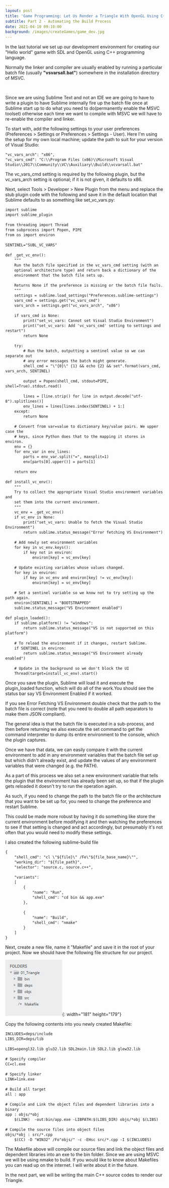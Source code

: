 ```yaml
---
layout: post
title: 'Game Programming: Let Us Render a Triangle With OpenGL Using C++ and SDL'
subtitle: Part 2 - Automating the Build Process
date: 2021-04-10 09:10:00
background: /images/createGames/game_dev.jpg
---
```

In the last tutorial we set up our development environment for creating our "Hello world" game with SDL and OpenGL using C++ programming language.

Normally the linker and compiler are usually enabled by running a particular batch file (usually&nbsp;**"vsvarsall.bat"**) somewhere in the installation directory of MSVC.

&nbsp;

Since we are using Sublime Text and not an IDE we are going to have to write a plugin to have Sublime internally fire up the batch file once at Sublime start up to do what you need to do(permanently enable the MSVC toolset) otherwise each time we want to compile with MSVC we will have to re-enable the compiler and linker.

To start with, add the following settings to your user preferences (Preferences &gt; Settings or Preferences &gt; Settings - User). Here I'm using the setup for my own local machine; update the path to suit for your version of Visual Studio:

~~~
"vc_vars_arch": "x86",
"vc_vars_cmd": "C:\\Program Files (x86)\\Microsoft Visual Studio\\2017\\Community\\VC\\Auxiliary\\Build\\vcvarsall.bat"
~~~

The vc\_vars\_cmd setting is required by the following plugin, but the vc\_vars\_arch setting is optional; if it is not given, it defaults to x86.

Next, select Tools &gt; Developer &gt; New Plugin from the menu and replace the stub plugin code with the following and save it in the default location that Sublime defaults to as something like set\_vc\_vars.py:

~~~
import sublime
import sublime_plugin

from threading import Thread
from subprocess import Popen, PIPE
from os import environ

SENTINEL="SUBL_VC_VARS"

def _get_vc_env():
    """
    Run the batch file specified in the vc_vars_cmd setting (with an
    optional architecture type) and return back a dictionary of the
    environment that the batch file sets up.

    Returns None if the preference is missing or the batch file fails.
    """
    settings = sublime.load_settings("Preferences.sublime-settings")
    vars_cmd = settings.get("vc_vars_cmd")
    vars_arch = settings.get("vc_vars_arch", "x86")

    if vars_cmd is None:
        print("set_vc_vars: Cannot set Visual Studio Environment")
        print("set_vc_vars: Add 'vc_vars_cmd' setting to settings and restart")
        return None

    try:
        # Run the batch, outputting a sentinel value so we can separate out
        # any error messages the batch might generate.
        shell_cmd = "\"{0}\" {1} && echo {2} && set".format(vars_cmd, vars_arch, SENTINEL)

        output = Popen(shell_cmd, stdout=PIPE, shell=True).stdout.read()

        lines = [line.strip() for line in output.decode("utf-8").splitlines()]
        env_lines = lines[lines.index(SENTINEL) + 1:]
    except:
        return None

    # Convert from var=value to dictionary key/value pairs. We upper case the
    # keys, since Python does that to the mapping it stores in environ.
    env = {}
    for env_var in env_lines:
        parts = env_var.split("=", maxsplit=1)
        env[parts[0].upper()] = parts[1]

    return env

def install_vc_env():
    """
    Try to collect the appropriate Visual Studio environment variables and
    set them into the current environment.
    """
    vc_env = _get_vc_env()
    if vc_env is None:
        print("set_vc_vars: Unable to fetch the Visual Studio Environment")
        return sublime.status_message("Error fetching VS Environment")

    # Add newly set environment variables
    for key in vc_env.keys():
        if key not in environ:
            environ[key] = vc_env[key]

    # Update existing variables whose values changed.
    for key in environ:
        if key in vc_env and environ[key] != vc_env[key]:
            environ[key] = vc_env[key]

    # Set a sentinel variable so we know not to try setting up the path again.
    environ[SENTINEL] = "BOOTSTRAPPED"
    sublime.status_message("VS Environment enabled")

def plugin_loaded():
    if sublime.platform() != "windows":
        return sublime.status_message("VS is not supported on this platform")

    # To reload the environment if it changes, restart Sublime.
    if SENTINEL in environ:
        return sublime.status_message("VS Environment already enabled")

    # Update in the background so we don't block the UI
    Thread(target=install_vc_env).start()
~~~

Once you save the plugin, Sublime will load it and execute the plugin\_loaded function, which will do all of the work.You should see the status bar say VS Environment Enabled if it worked.

If you see Error Fetching VS Environment double check that the path to the batch file is correct (note that you need to double all path separators to make them JSON compliant).

The general idea is that the batch file is executed in a sub-process, and then before returning we also execute the set command to get the command interpreter to dump its entire environment to the console, which the plugin captures.

Once we have that data, we can easily compare it with the current environment to add in any environment variables that the batch file set up but which didn't already exist, and update the values of any environment variables that were changed (e.g. the PATH).

As a part of this process we also set a new environment variable that tells the plugin that the environment has already been set up, so that if the plugin gets reloaded it doesn't try to run the operation again.

As such, if you need to change the path to the batch file or the architecture that you want to be set up for, you need to change the preference and restart Sublime.

This could be made more robust by having it do something like store the current environment before modifying it and then watching the preferences to see if that setting is changed and act accordingly, but presumably it's not often that you would need to modify these settings.

I also created the following sublime-build file

~~~
{
    "shell_cmd": "cl \"${file}\" /Fe\"${file_base_name}\"",
    "working_dir": "${file_path}",
    "selector": "source.c, source.c++",

    "variants":
    [
        {
            "name": "Run",
            "shell_cmd": "cd bin && app.exe"
        },

        {
            "name": "Build",
            "shell_cmd": "nmake"
        }
    ]
}
~~~

Next, create a new file, name it "Makefile" and save it in the root of your project. Now we should have the following file structure for our project.

![](/uploads/lastfilestructure.png){: width="181" height="179"}

Copy the following contents into you newly created Makefile:

~~~
INCLUDES=deps/include
LIBS_DIR=deps/lib

LIBS=opengl32.lib glu32.lib SDL2main.lib SDL2.lib glew32.lib

# Specify compiler
CC=cl.exe

# Specify linker
LINK=link.exe

# Build all target
all : app

# Compile and Link the object files and dependent libraries into a binary
app : objs/*obj
	$(LINK)  -out:bin/app.exe -LIBPATH:$(LIBS_DIR) objs/*obj $(LIBS)

# Compile the source files into object files
objs/*obj : src/*.cpp
	$(CC) -D "WIN32" /Fo"objs/" -c -EHsc src/*.cpp -I $(INCLUDES)
~~~

The Makefile above will compile our source files and link the object files and dependent libraries into an exe to the bin folder. Since we are using MSVC we will be using nmake to build. If you would like to know about Makefiles you can read up on the internet. I will write about it in the future.

In the next part, we will be writing the main C++ source codes to render our Triangle.
